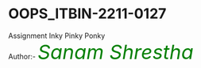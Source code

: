 # OOPS_ITBIN-2211-0127
Assignment Inky Pinky Ponky
<br>
Author:- <i style="font-size: 40px; color: green;">Sanam Shrestha</i>

